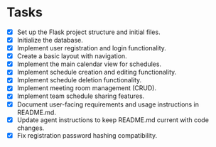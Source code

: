 # Tasks

- [x] Set up the Flask project structure and initial files.
- [x] Initialize the database.
- [x] Implement user registration and login functionality.
- [x] Create a basic layout with navigation.
- [x] Implement the main calendar view for schedules.
- [x] Implement schedule creation and editing functionality.
- [x] Implement schedule deletion functionality.
- [x] Implement meeting room management (CRUD).
- [x] Implement team schedule sharing features.
- [x] Document user-facing requirements and usage instructions in README.md.
- [x] Update agent instructions to keep README.md current with code changes.
- [x] Fix registration password hashing compatibility.
